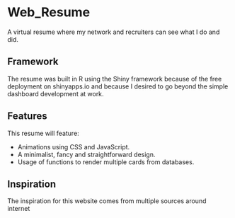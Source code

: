# Web_Resume
 A virtual resume where my network and recruiters can see what I do and did.

 ## Framework

The resume was built in R using the Shiny framework because of the free deployment on shinyapps.io and because I desired to go beyond the simple dashboard development at work.

## Features

This resume will feature:
* Animations using CSS and JavaScript.
* A minimalist, fancy and straightforward design.
* Usage of functions to render multiple cards from databases.

## Inspiration

The inspiration for this website comes from multiple sources around internet
